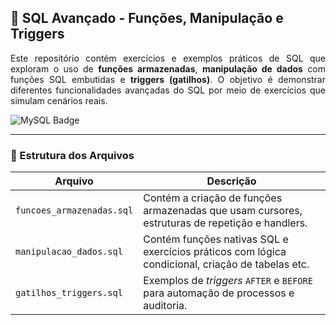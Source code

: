 ## 📘 SQL Avançado - Funções, Manipulação e Triggers

<p align="justify">
  Este repositório contém exercícios e exemplos práticos de SQL que exploram o uso de <strong>funções armazenadas</strong>, <strong>manipulação de dados</strong> com funções SQL embutidas
  e <strong>triggers (gatilhos)</strong>. O objetivo é demonstrar diferentes funcionalidades avançadas do SQL por meio de exercícios que simulam cenários reais.
</p>

<img src="https://img.shields.io/badge/SQL-MySQL-blue?style=for-the-badge&logo=mysql&logoColor=white" alt="MySQL Badge"/>

---

### 📁 Estrutura dos Arquivos

| Arquivo                  | Descrição                                                                                         |
|--------------------------|---------------------------------------------------------------------------------------------------|
| `funcoes_armazenadas.sql`| Contém a criação de funções armazenadas que usam cursores, estruturas de repetição e handlers.   |
| `manipulacao_dados.sql`  | Contém funções nativas SQL e exercícios práticos com lógica condicional, criação de tabelas etc. |
| `gatilhos_triggers.sql`  | Exemplos de *triggers* `AFTER` e `BEFORE` para automação de processos e auditoria.               |
